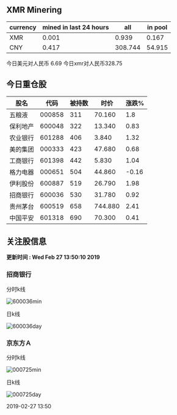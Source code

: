 ## XMR Minering

|currency|mined in last 24 hours|all|in pool|
|---|---|---|---|
|XMR|0.001|0.939|0.167|
|CNY|0.417|308.744|54.915|

今日美元对人民币 6.69	今日xmr对人民币328.75


## 今日重仓股 

|股名|代码|被持数|时价|涨跌%|
|---|---|---|---|---|
|五粮液|000858|311|70.160|1.8|
|保利地产|600048|322|13.340|0.83|
|农业银行|601288|406|3.840|1.32|
|美的集团|000333|423|47.680|0.68|
|工商银行|601398|442|5.830|1.04|
|格力电器|000651|504|44.860|-0.16|
|伊利股份|600887|519|26.790|1.98|
|招商银行|600036|530|31.780|0.92|
|贵州茅台|600519|658|744.880|2.41|
|中国平安|601318|690|70.300|0.41|

## 关注股信息
**更新时间 : Wed Feb 27 13:50:10 2019**
### 招商银行 
分时k线

![600036min](http://image.sinajs.cn/newchart/min/n/sh600036.gif)

日k线

![600036day](http://image.sinajs.cn/newchart/daily/n/sh600036.gif)

### 京东方Ａ 
分时k线

![000725min](http://image.sinajs.cn/newchart/min/n/sz000725.gif)

日k线

![000725day](http://image.sinajs.cn/newchart/daily/n/sz000725.gif)

2019-02-27 13:50